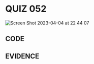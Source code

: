 # QUIZ 052
![Screen Shot 2023-04-04 at 22 44 07](https://user-images.githubusercontent.com/111819437/229812308-745eaf6a-ca79-4a3c-b35a-af2a7d9f70a1.png)

## CODE
## EVIDENCE
